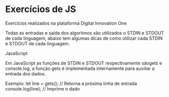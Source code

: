 <h1> Exercícios de JS</h1>

<p>Exercícios realizados na plataforma Digital Innovation One 

Todas as entradas e saída dos algoritmos são utilizados o STDIN e STDOUT de cada linguagem, abaixo tem algumas dicas de como utilizar cada STDIN e STDOUT de cada linguagem.


JavaScript

Em JavaScript as funções de STDIN e STDOUT respectivamente sãogets e console.log, a função gets é implementada internamente para auxiliar a entrada dos dados.

Exemplo:
let line = gets(); // Retorna a próxima linha de entrada
console.log(line); // Imprime o dado</p>